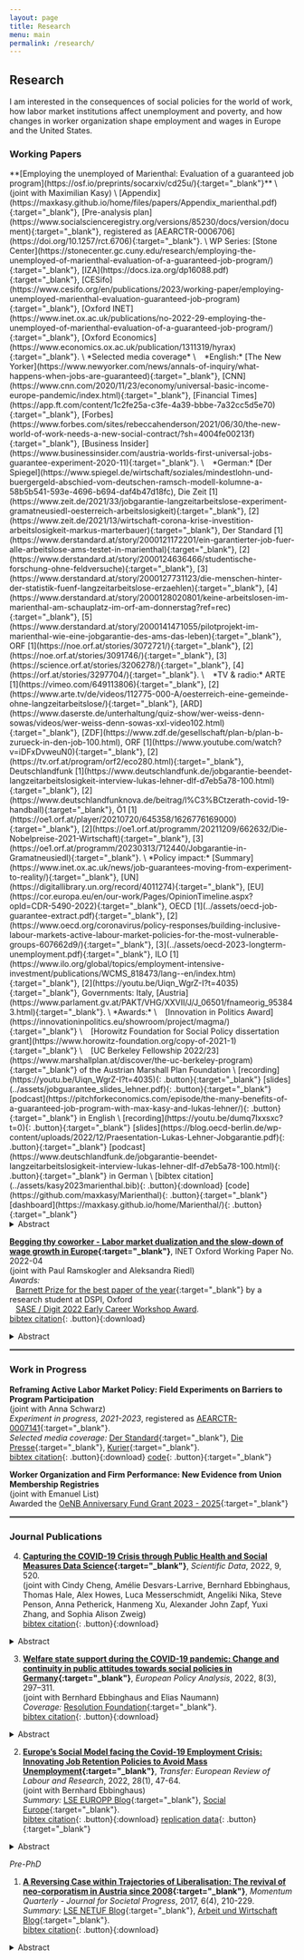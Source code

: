 ```yaml
---
layout: page
title: Research
menu: main
permalink: /research/
---
```


## Research

I am interested in the consequences of social policies for the world of work, how labor market institutions affect unemployment and poverty, and how changes in worker organization shape employment and wages in Europe and the United States. 

### Working Papers
<p> </p>
**[Employing the unemployed of Marienthal: Evaluation of a guaranteed job program](https://osf.io/preprints/socarxiv/cd25u/){:target="_blank"}** \
(joint with Maximilian Kasy) \
[Appendix](https://maxkasy.github.io/home/files/papers/Appendix_marienthal.pdf){:target="_blank"}, [Pre-analysis plan](https://www.socialscienceregistry.org/versions/85230/docs/version/document){:target="_blank"}, registered as [AEARCTR-0006706](https://doi.org/10.1257/rct.6706){:target="_blank"}. \
WP Series: [Stone Center](https://stonecenter.gc.cuny.edu/research/employing-the-unemployed-of-marienthal-evaluation-of-a-guaranteed-job-program/){:target="_blank"}, [IZA](https://docs.iza.org/dp16088.pdf){:target="_blank"}, [CESifo](https://www.cesifo.org/en/publications/2023/working-paper/employing-unemployed-marienthal-evaluation-guaranteed-job-program){:target="_blank"}, [Oxford INET](https://www.inet.ox.ac.uk/publications/no-2022-29-employing-the-unemployed-of-marienthal-evaluation-of-a-guaranteed-job-program/){:target="_blank"}, [Oxford Economics](https://www.economics.ox.ac.uk/publication/1311319/hyrax){:target="_blank"}. \
*Selected media coverage* \
&ensp; *English:* [The New Yorker](https://www.newyorker.com/news/annals-of-inquiry/what-happens-when-jobs-are-guaranteed){:target="_blank"}, [CNN](https://www.cnn.com/2020/11/23/economy/universal-basic-income-europe-pandemic/index.html){:target="_blank"}, [Financial Times](https://app.ft.com/content/1c2fe25a-c3fe-4a39-bbbe-7a32cc5d5e70){:target="_blank"}, [Forbes](https://www.forbes.com/sites/rebeccahenderson/2021/06/30/the-new-world-of-work-needs-a-new-social-contract/?sh=4004fe00213f){:target="_blank"}, [Business Insider](https://www.businessinsider.com/austria-worlds-first-universal-jobs-guarantee-experiment-2020-11){:target="_blank"}. \
&ensp; *German:* [Der Spiegel](https://www.spiegel.de/wirtschaft/soziales/mindestlohn-und-buergergeld-abschied-vom-deutschen-ramsch-modell-kolumne-a-58b5b541-593e-4696-b694-daf4b47d18fc), Die Zeit [1](https://www.zeit.de/2021/33/jobgarantie-langzeitarbeitslose-experiment-gramatneusiedl-oesterreich-arbeitslosigkeit){:target="_blank"}, [2](https://www.zeit.de/2021/13/wirtschaft-corona-krise-investition-arbeitslosigkeit-markus-marterbauer){:target="_blank"}, Der Standard [1](https://www.derstandard.at/story/2000121172201/ein-garantierter-job-fuer-alle-arbeitslose-ams-testet-in-marienthal){:target="_blank"}, [2](https://www.derstandard.at/story/2000124636466/studentische-forschung-ohne-feldversuche){:target="_blank"}, [3](https://www.derstandard.at/story/2000127731123/die-menschen-hinter-der-statistik-fuenf-langzeitarbeitslose-erzaehlen){:target="_blank"}, [4](https://www.derstandard.at/story/2000128020801/keine-arbeitslosen-im-marienthal-am-schauplatz-im-orf-am-donnerstag?ref=rec){:target="_blank"}, [5](https://www.derstandard.at/story/2000141471055/pilotprojekt-im-marienthal-wie-eine-jobgarantie-des-ams-das-leben){:target="_blank"}, ORF [1](https://noe.orf.at/stories/3072721/){:target="_blank"}, [2](https://noe.orf.at/stories/3091746/){:target="_blank"}, [3](https://science.orf.at/stories/3206278/){:target="_blank"}, [4](https://orf.at/stories/3297704/){:target="_blank"}. \
&ensp; *TV & radio:* ARTE [1](https://vimeo.com/649113806){:target="_blank"}, [2](https://www.arte.tv/de/videos/112775-000-A/oesterreich-eine-gemeinde-ohne-langzeitarbeitslose/){:target="_blank"}, [ARD](https://www.daserste.de/unterhaltung/quiz-show/wer-weiss-denn-sowas/videos/wer-weiss-denn-sowas-xxl-video102.html){:target="_blank"}, [ZDF](https://www.zdf.de/gesellschaft/plan-b/plan-b-zurueck-in-den-job-100.html), ORF [1](https://www.youtube.com/watch?v=iDFxDvweuN0){:target="_blank"}, [2](https://tv.orf.at/program/orf2/eco280.html){:target="_blank"}, Deutschlandfunk [1](https://www.deutschlandfunk.de/jobgarantie-beendet-langzeitarbeitslosigkeit-interview-lukas-lehner-dlf-d7eb5a78-100.html){:target="_blank"}, [2](https://www.deutschlandfunknova.de/beitrag/l%C3%BCtzerath-covid-19-handball){:target="_blank"}, Ö1 [1](https://oe1.orf.at/player/20210720/645358/1626776169000){:target="_blank"}, [2](https://oe1.orf.at/programm/20211209/662632/Die-Nobelpreise-2021-Wirtschaft){:target="_blank"}, [3](https://oe1.orf.at/programm/20230313/712440/Jobgarantie-in-Gramatneusiedl){:target="_blank"}. \
*Policy impact:* [Summary](https://www.inet.ox.ac.uk/news/job-guarantees-moving-from-experiment-to-reality/){:target="_blank"}, [UN](https://digitallibrary.un.org/record/4011274){:target="_blank"}, [EU](https://cor.europa.eu/en/our-work/Pages/OpinionTimeline.aspx?opId=CDR-5490-2022){:target="_blank"}, OECD [1](../assets/oecd-job-guarantee-extract.pdf){:target="_blank"}, [2](https://www.oecd.org/coronavirus/policy-responses/building-inclusive-labour-markets-active-labour-market-policies-for-the-most-vulnerable-groups-607662d9/){:target="_blank"}, [3](../assets/oecd-2023-longterm-unemployment.pdf){:target="_blank"}, ILO [1](https://www.ilo.org/global/topics/employment-intensive-investment/publications/WCMS_818473/lang--en/index.htm){:target="_blank"}, [2](https://youtu.be/Uiqn_WgrZ-I?t=4035){:target="_blank"}, Governments: Italy, [Austria](https://www.parlament.gv.at/PAKT/VHG/XXVII/J/J_06501/fnameorig_953843.html){:target="_blank"}.  \
*Awards:* \
&ensp; [Innovation in Politics Award](https://innovationinpolitics.eu/showroom/project/magma/){:target="_blank"} \
&ensp; [Horowitz Foundation for Social Policy dissertation grant](https://www.horowitz-foundation.org/copy-of-2021-1){:target="_blank"} \
&ensp; [UC Berkeley Fellowship 2022/23](https://www.marshallplan.at/discover/the-uc-berkeley-program){:target="_blank"} of the Austrian Marshall Plan Foundation \
[recording](https://youtu.be/Uiqn_WgrZ-I?t=4035){: .button}{:target="_blank"} [slides](../assets/jobguarantee_slides_lehner.pdf){: .button}{:target="_blank"} [podcast](https://pitchforkeconomics.com/episode/the-many-benefits-of-a-guaranteed-job-program-with-max-kasy-and-lukas-lehner/){: .button}{:target="_blank"} in English \
[recording](https://youtu.be/dumq7Ixxsxc?t=0){: .button}{:target="_blank"} [slides](https://blog.oecd-berlin.de/wp-content/uploads/2022/12/Praesentation-Lukas-Lehner-Jobgarantie.pdf){: .button}{:target="_blank"} [podcast](https://www.deutschlandfunk.de/jobgarantie-beendet-langzeitarbeitslosigkeit-interview-lukas-lehner-dlf-d7eb5a78-100.html){: .button}{:target="_blank"} in German \
[bibtex citation](../assets/kasy2023marienthal.bib){: .button}{:download}
[code](https://github.com/maxkasy/Marienthal){: .button}{:target="_blank"}
[dashboard](https://maxkasy.github.io/home/Marienthal/){: .button}{:target="_blank"}
<details>
  <summary>Abstract</summary>
We evaluate a guaranteed job program launched in 2020 in Austria. Our evaluation is based on three approaches, pairwise matched randomization, a pre-registered synthetic control at the municipality level, and a comparison to individuals in control municipalities. This allows us to estimate direct effects, anticipation effects, and spillover effects.
<p> </p>
We find positive impacts of program participation on economic and non-economic well-being, but not on physical health or preferences. At the municipality level, we find a large reduction of long-term unemployment, and no negative employment spillovers. There are positive anticipation effects on subjective well-being, status, and social inclusion for future participants.
</details>
<p> </p>

**[Begging thy coworker - Labor market dualization and the slow-down of wage growth in Europe](https://www.inet.ox.ac.uk/publications/no-2022-04-begging-thy-coworker-labor-market-dualization-and-the-slow-down-of-wage-growth-in-europe/){:target="_blank"}**, INET Oxford Working Paper No. 2022-04 \
(joint with Paul Ramskogler and Aleksandra Riedl) \
*Awards:* \
&ensp; [Barnett Prize for the best paper of the year](https://www.spi.ox.ac.uk/article/barnett-prize-winners-2021){:target="_blank"} by a research student at DSPI, Oxford \
&ensp; [SASE / Digit 2022 Early Career Workshop Award](https://sase.org/workshop/2022-sase-digit-early-career-workshop/). \
[bibtex citation](../assets/lehner2022wages.bib){: .button}{:download}
<details>
  <summary>Abstract</summary>

Does the structure of labor markets – and the possibility to employ temporary workers – affect aggregate wage growth? After the global financial crisis (GFC) a rich debate had ensued about the reasons for the delayed pick up of wage growth. However, structural labor market aspects remained strangely absent from this discussion. We contribute by incorporating labor market dualization into the standard Phillips curve model to explain wage growth in 30 European countries in the period 2004-2017.
<p> </p>
We find that the presence of workers with temporary contracts in Europe’s labor markets slows down aggregate wage growth due to the competition that temporary workers exert on permanent workers. This competition effect is most pronounced in countries, where trade union density is low. Moreover, we establish that labor market dualization has been at least as important in slowing wage growth since the GFC as unemployment, i.e. the observed flattening of the Phillips curve.
</details>

<hr style="border:.25px solid grey">

### Work in Progress
<p> </p>

**Reframing Active Labor Market Policy: Field Experiments on Barriers to Program Participation** \
(joint with Anna Schwarz) \
*Experiment in progress, 2021-2023*, registered as [AEARCTR-0007141](https://doi.org/10.1257/rct.7141){:target="_blank"}. \
*Selected media coverage:* [Der Standard](https://www.derstandard.at/story/2000132676619/gutscheine-statt-zwang-fuer-arbeitslose-experiment-beim-ams-zeigt-potenzial){:target="_blank"}, [Die Presse](https://www.diepresse.com/6089439/arbeitsmarktreform-mehr-autonomie-fuer-arbeitslose){:target="_blank"}, [Kurier](https://kurier.at/chronik/niederoesterreich/ams-erfolg-mit-15000-euro-gutscheinen/401861693){:target="_blank"}. \
[bibtex citation](../assets/lehner2021reframing.bib){: .button}{:download}
[code](https://github.com/lukaslehner/Vouchers){: .button}{:target="_blank"}


**Worker Organization and Firm Performance: New Evidence from Union Membership Registries** \
(joint with Emanuel List) \
Awarded the [OeNB Anniversary Fund Grant 2023 - 2025](https://www.oenb.at/Ueber-Uns/Forschungsfoerderung/Jubilaeumsfonds/projektabfrage.html){:target="_blank"}

<hr style="border:.25px solid grey">

### Journal Publications
<p> </p>

4) **[Capturing the COVID-19 Crisis through Public Health and Social Measures Data Science](https://doi.org/10.1038/s41597-022-01616-8){:target="_blank"}**, *Scientific Data*, 2022, 9, 520. \
(joint with Cindy Cheng, Amélie Desvars-Larrive, Bernhard Ebbinghaus, Thomas Hale, Alex Howes, Luca Messerschmidt, Angeliki Nika, Steve Penson, Anna Petherick, Hanmeng Xu, Alexander John Zapf, Yuxi Zhang, and Sophia Alison Zweig) \
[bibtex citation](../assets/cheng2022scidata.bib){: .button}{:download}
<details>
  <summary>Abstract</summary>

In response to COVID-19, governments worldwide are implementing public health and social measures (PHSM) that substantially impact many areas beyond public health. The new field of PHSM data science collects, structures, and disseminates data on PHSM; here, we report the main achievements, challenges, and focus areas of this novel field of research.
</details>
<p> </p>

3) **[Welfare state support during the COVID-19 pandemic: Change and continuity in public attitudes towards social policies in Germany](https://doi.org/10.1002/epa2.1152){:target="_blank"}**, *European Policy Analysis*, 2022, 8(3), 297–311. \
(joint with Bernhard Ebbinghaus and Elias Naumann) \
*Coverage:* [Resolution Foundation](https://www.resolutionfoundation.org/comment/try-your-hand-at-levelling-up-the-country/){:target="_blank"}. \
[bibtex citation](../assets/ebbinghaus2022welfare.bib){: .button}{:download}
<details>
  <summary>Abstract</summary>
  
Our analysis asks whether the pandemic situation affects welfare state support in Germany. The pandemic has increased the health and income risks calling for welfare state intervention. While increased needs, more deservingness, and higher state responsibility during such a crisis would suggest augmented support generally and among those at risk, this might be a short-term effect and cost considerations could reverse this trend. We study public attitudes towards four key social policy areas based on the German Internet Panel (GIP). We use three waves prior and further three waves since the pandemic had been declared in March 2020. The analysis shows both continuity in the popularity of social policies, in particular health and pensions, and some short-term increase in support for unemployment and family policies. The results after nearly 2 years suggest rather continuation with some thermostatic short-term boosts in support instead of any long-lasting change.
</details>
<p> </p>

2) **[Europe’s Social Model facing the Covid-19 Employment Crisis: Innovating Job Retention Policies to Avoid Mass Unemployment](https://doi.org/10.1177/10242589221079151){:target="_blank"}**, *Transfer: European Review of Labour and Research*, 2022, 28(1), 47-64. \
(joint with Bernhard Ebbinghaus) \
*Summary:* [LSE EUROPP Blog](https://blogs.lse.ac.uk/europpblog/2021/06/01/labour-hoarding-during-the-pandemic-assessing-the-impact-of-job-retention-schemes-in-europe/){:target="_blank"}, [Social Europe](https://socialeurope.eu/short-time-working-lessons-for-the-next-recession){:target="_blank"}. \
[bibtex citation](../assets/ebbinghaus2022jobretention.bib){: .button}{:download}
[replication data](https://doi.org/10.7910/DVN/9D9F5M){: .button}{:target="_blank"} 
<details>
  <summary>Abstract</summary>

Europe faces multiple challenges during the Covid-19 pandemic, including the problem of how to secure jobs and earnings. In our comparative analysis, we explore to what degree European welfare states were capable to respond to this crisis by stabilizing employment and income for working people. While short-time work was a policy tool already partly used in the Great Recession, job retention policies were further expanded or newly introduced across Europe due to the pandemic in 2020. However, cross-national variations persist in the way in which these schemes were designed and implemented across European welfare states, aiming more or less towards labour hoarding to avoid mass dismissal throughout the employment crisis. We distinguish between business support and labour support logics in explaining the variation in job retention policies across Europe. Continental, Mediterranean and Liberal welfare states fostered more labour hoarding than Nordic or Central and Eastern European countries.
</details>
<p> </p>

*Pre-PhD* 

1) **[A Reversing Case within Trajectories of Liberalisation: The revival of neo-corporatism in Austria since 2008](https://www.momentum-quarterly.org/ojs2/index.php/momentum/article/view/2476){:target="_blank"}**, *Momentum Quarterly - Journal for Societal Progress*, 2017, 6(4), 210-229. \
*Summary:* [LSE NETUF Blog](http://blogs.lse.ac.uk/netuf/2018/01/02/has-austrias-decade-long-revival-of-neo-corporatism-come-to-an-end/?subscribe=success#blog_subscription-2){:target="_blank"}, [Arbeit und Wirtschaft Blog](https://www.awblog.at/ist-oesterreichs-revival-der-sozialpartner-nach-einem-jahrzehnt-am-ende/){:target="_blank"}. \
[bibtex citation](../assets/lehner2017corporatism.bib){: .button}{:download}
<details>
  <summary>Abstract</summary>

The overall dominating trend of liberalisation, deregulation and privatisation has accelerated since the global economic crisis in 2008. Under the paradigm of competitiveness, a major policy goal has been the implementation of ‘structural reforms’ replacing neo-corporatist practices with market coordination. However, Austria’s coordinating institutions have been strengthened since 2008, contrasting the EU-wide liberalising trend. To explain this puzzle, government members’ biographies since 1983 were analysed, seven elite interviews conducted and official government documents evaluated. Under the logic of access, social partner organisations made active use of a ‘revolving door effect’, placing their employees as ‘interlocking directorates’ in government positions to gain influence on policies. For this ‘power-policy exchange’ social partners defended political compromises of the government and supported the weakened social democratic (SPÖ) and the conservative (ÖVP) party leadership. Such a ‘tactical alliance’ is fragile, as it depends on the interest constellation of actors involved, but outlines the remaining scope for domestic politics in an age of increased liberalising pressures from globalisation and EU integration.
</details>